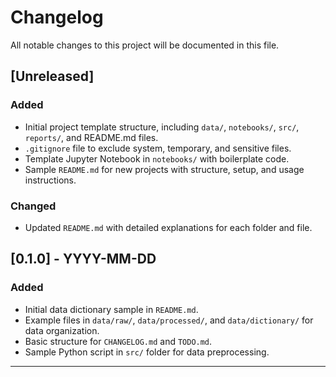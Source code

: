 # Changelog

All notable changes to this project will be documented in this file.

## [Unreleased]

### Added

- Initial project template structure, including `data/`, `notebooks/`, `src/`, `reports/`, and README.md files.
- `.gitignore` file to exclude system, temporary, and sensitive files.
- Template Jupyter Notebook in `notebooks/` with boilerplate code.
- Sample `README.md` for new projects with structure, setup, and usage instructions.

### Changed

- Updated `README.md` with detailed explanations for each folder and file.

## [0.1.0] - YYYY-MM-DD

### Added

- Initial data dictionary sample in `README.md`.
- Example files in `data/raw/`, `data/processed/`, and `data/dictionary/` for data organization.
- Basic structure for `CHANGELOG.md` and `TODO.md`.
- Sample Python script in `src/` folder for data preprocessing.

---
